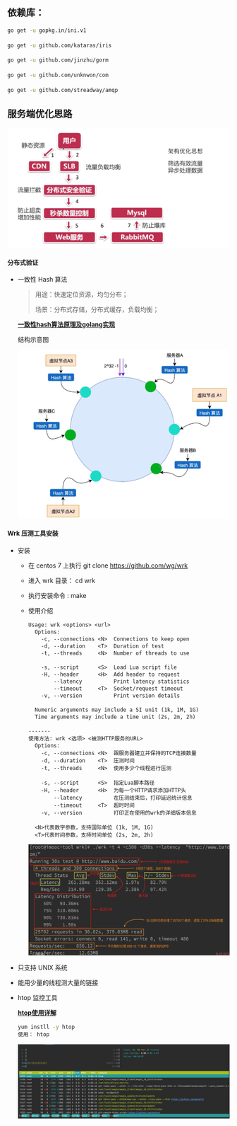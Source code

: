 ## 依赖库：

```sh
go get -u gopkg.in/ini.v1

go get -u github.com/kataras/iris

go get -u github.com/jinzhu/gorm 

go get -u github.com/unknwon/com

go get -u github.com/streadway/amqp
```



## 服务端优化思路

![image-20200512092901398](img/README/image-20200512092901398.png)

#### 分布式验证

- 一致性 Hash 算法

  > 用途：快速定位资源，均匀分布；
  >
  > 场景：分布式存储，分布式缓存，负载均衡；

  

  **[一致性hash算法原理及golang实现](https://segmentfault.com/a/1190000013533592)**

  

  结构示意图

  ![image-20200514143301254](img/README/image-20200514143301254.png)









#### Wrk 压测工具安装

- 安装

  - 在 centos 7 上执行 git clone https://github.com/wg/wrk

  - 进入 wrk 目录： cd wrk

  - 执行安装命令 : make

  - 使用介绍

    ```
    Usage: wrk <options> <url>                            
      Options:                                            
        -c, --connections <N>  Connections to keep open   
        -d, --duration    <T>  Duration of test           
        -t, --threads     <N>  Number of threads to use   
                                                          
        -s, --script      <S>  Load Lua script file       
        -H, --header      <H>  Add header to request      
            --latency          Print latency statistics   
            --timeout     <T>  Socket/request timeout     
        -v, --version          Print version details      
                                                          
      Numeric arguments may include a SI unit (1k, 1M, 1G)
      Time arguments may include a time unit (2s, 2m, 2h)
      
    -------
    使用方法: wrk <选项> <被测HTTP服务的URL>                            
      Options:                                            
        -c, --connections <N>  跟服务器建立并保持的TCP连接数量  
        -d, --duration    <T>  压测时间           
        -t, --threads     <N>  使用多少个线程进行压测   
                                                          
        -s, --script      <S>  指定Lua脚本路径       
        -H, --header      <H>  为每一个HTTP请求添加HTTP头      
            --latency          在压测结束后，打印延迟统计信息   
            --timeout     <T>  超时时间     
        -v, --version          打印正在使用的wrk的详细版本信息
                                                          
      <N>代表数字参数，支持国际单位 (1k, 1M, 1G)
      <T>代表时间参数，支持时间单位 (2s, 2m, 2h)
    
    ```

    ![image-20200519110239657](img/README/image-20200519110239657.png)

- 只支持 UNIX 系统

- 能用少量的线程测大量的链接

- htop 监控工具

  **[htop使用详解](https://www.cnblogs.com/yqsun/p/5396363.html)**

  ```sh
  yum instll -y htop
  使用： htop
  ```

  ![image-20200515160315108](img/README/image-20200515160315108.png)








